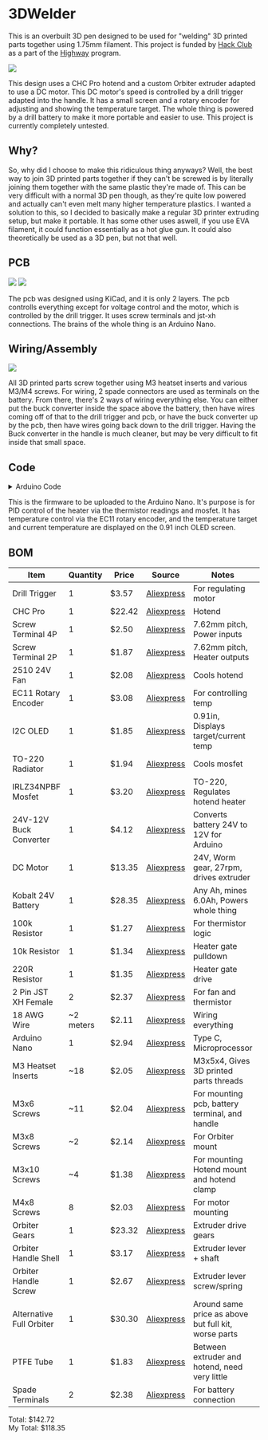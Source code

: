 # 3DWelder
This is an overbuilt 3D pen designed to be used for "welding" 3D printed parts together using 1.75mm filament. This project is funded by [Hack Club](https://hackclub.com/) as a part of the [Highway](https://highway.hackclub.com/) program.

<img src="https://github.com/destroyer796/3DWelder/blob/main/Images/3DWelderRender.png">

This design uses a CHC Pro hotend and a custom Orbiter extruder adapted to use a DC motor. This DC motor's speed is controlled by a drill trigger adapted into the handle. It has a small screen and a rotary encoder for adjusting and showing the temperature target. The whole thing is powered by a drill battery to make it more portable and easier to use. This project is currently completely untested.

## Why?
So, why did I choose to make this ridiculous thing anyways? Well, the best way to join 3D printed parts together if they can't be screwed is by literally joining them together with the same plastic they're made of. This can be very difficult with a normal 3D pen though, as they're quite low powered and actually can't even melt many higher temperature plastics. I wanted a solution to this, so I decided to basically make a regular 3D printer extruding setup, but make it portable. It has some other uses aswell, if you use EVA filament, it could function essentially as a hot glue gun. It could also theoretically be used as a 3D pen, but not that well.

## PCB
<img src="https://github.com/destroyer796/3DWelder/blob/main/Images/3DWelderSchematic.PNG">
<img src="https://github.com/destroyer796/3DWelder/blob/main/Images/3DWelderPCB.PNG">

The pcb was designed using KiCad, and it is only 2 layers. The pcb controlls everything except for voltage control and the motor, which is controlled by the drill trigger. It uses screw terminals and jst-xh connections. The brains of the whole thing is an Arduino Nano.

## Wiring/Assembly
<img src="https://github.com/destroyer796/3DWelder/blob/main/Images/7-183DGunDiagram.png">

All 3D printed parts screw together using M3 heatset inserts and various M3/M4 screws. For wiring, 2 spade connectors are used as terminals on the battery. From there, there's 2 ways of wiring everything else. You can either put the buck converter inside the space above the battery, then have wires coming off of that to the drill trigger and pcb, or have the buck converter up by the pcb, then have wires going back down to the drill trigger. Having the Buck converter in the handle is much cleaner, but may be very difficult to fit inside that small space.

## Code
<details>
  <summary>
    Arduino Code
  </summary>
  
  ~~~
  #include <PID_v1.h>
  #include <Adafruit_SSD1306.h>
  #include <Adafruit_GFX.h>
  #include <Wire.h>
  
  //Defines screen width/height
  #define SCREEN_WIDTH 128
  #define SCREEN_HEIGHT 32
  
  //Not using a reset pin
  #define OLED_RESET -1
  
  //Creates a display named display, gives it parameters
  Adafruit_SSD1306 display(SCREEN_WIDTH, SCREEN_HEIGHT, &Wire, OLED_RESET);
  
  // EC11 code
  const int EC11PinA = 8;
  const int EC11PinB = 7;
  volatile in encoderPos = 0;
  in lastEncoded = 0;
  
  /* -----------  USER SETTINGS  ----------- */
  const int   thermistorPin   = A0;
  const int   heaterPin       = 6;     // PWM pin
  const int   statusLedPin    = 13;    // Built‑in LED on most Arduinos
  const float R_FIXED         = 100000.0;   // 100 kΩ divider resistor
  
  // Steinhart–Hart coefficients for Semitec 104GT‑2 / 104NT
  const float A = 1.009249522e-3;
  const float B = 2.378405444e-4;
  const float C = 2.019202697e-7;
  
  // PID tuning
  double Kp = 4.0, Ki = 0.3, Kd = 12.0;
  
  /* Temperature targets */
  double setpointC   = 60.0;   // Desired temperature
  const double MAX_TEMP_C      = 300.0;   // Hard safety limit
  const double MIN_VALID_VOLT  = 0.10;   // Thermistor‑open detection
  
  /* -----------  GLOBALS  ----------- */
  double inputC, outputPWM;          // For PID library
  PID myPID(&inputC, &outputPWM, &setpointC, Kp, Ki, Kd, DIRECT);
  
  enum FaultState { OK, OVER_TEMPERATURE, SENSOR_ERROR };
  FaultState fault = OK;
  
  /* Timing helpers */
  unsigned long lastBlink   = 0;
  bool          ledState    = false;
  
  void setup() {
    //Start I2C
    Wire.begin();
  
    // Initializes display using I2C address 0x3C, if it fails it prints error message
    // Switchcapvcc thing tells it that display has internal voltage regulator
    if (!display.begin(SSD1306_SWITCHCAPVCC, 0x3C)) {
      Serial.begin(9600);
      Serial.println(F("SSD1306 allocation failed"));
      for (;;);
    }
  
    //Display test commands
    display.clearDisplay(); // Clears display
    display.setTextSize(1); // Sets text size, 1 = 6/8 pixels, 5/7 without spacing, 2 = 2x, 3 = 3x
    display.setTextColor(SSD1306_WHITE); // Set white text
    display.setCursor(0,0); // Sets cursor to top-left
    display.println(F("Hello SH-S091!")); // Print message to display buffer
    display.display(); // Push everything in buffer to scren
    // display.setFont(), allows you to change fonts, need to install them
    // display.fillRect(x, y, width, height, SSD1306_BLACK) draws a black rect, way to clear part of screen
  
    //EC11 Code
    pinMode(EC11PinA, INPUT_PULLUP);
    pinMode(EC11PinB, INPUT_PULLUP);
    attachInterrupt(digitalPinToInterrupt(EC11PinA), updateEncoder, CHANGE);
    attachInterrupt(digitalPinToInterrupt(EC11PinB), updateEncoder, CHANGE);
  
  
    pinMode(heaterPin,   OUTPUT);
    pinMode(statusLedPin, OUTPUT);
    Serial.begin(9600);
  
    myPID.SetOutputLimits(0, 255);
    myPID.SetSampleTime(250);          // 4 Hz PID updates
    myPID.SetMode(AUTOMATIC);
  }
  
  void loop() {
    //EC11 Code
    static int lastPos = 0;
    if (encoderPos != lastPos) {
      Serial.print("Value: ");
      Serial.println(encoderPos);
  
      display.fillRect(0, 0, 64, 32, SSD1306_BLACK);
      display.setTextSize(1);
      display.setTextColor(SSD1306_WHITE);
      display.setCursor(0,0);
      display.println(F(encoderPos));
      display.display
  
      lastPos = encoderPos;
    }
  
  
    /* ---------- Read thermistor ---------- */
    int   adc = analogRead(thermistorPin);
    float v   = adc * 5.0 / 1023.0;
  
    /* Sensor fault check */
    if (v < MIN_VALID_VOLT)  fault = SENSOR_ERROR;
  
    /* Convert to °C if no sensor fault */
    if (fault == OK) {
      double R = R_FIXED * (5.0 / v - 1.0);
      double lnR = log(R);
      double tempK = 1.0 / (A + B*lnR + C*lnR*lnR*lnR);
      inputC = tempK - 273.15;
  
      /* Over‑temperature check */
      if (inputC >= MAX_TEMP_C) fault = OVER_TEMPERATURE;
    }
  
    /* ---------- Safety Handling ---------- */
    if (fault != OK) {
      myPID.SetMode(MANUAL);       // Freeze PID
      outputPWM = 0;               // Heater OFF
      analogWrite(heaterPin, 0);
    } else {
      myPID.Compute();             // Let PID calculate outputPWM
      analogWrite(heaterPin, (int)outputPWM);
    }
  
    /* ---------- Status LED ----------
       • ON  …… actively heating (PWM > 0)
       • Slow blink …… at set‑point (PID output ~0)
       • Fast blink …… fault
    ---------------------------------- */
    unsigned long now = millis();
    unsigned long blinkPeriod =
        (fault != OK)          ? 150 :        // fast blink on fault
        (outputPWM < 2)        ? 800 :        // slow blink at set‑point
                                 0;           // solid ON while heating
  
    if (blinkPeriod == 0) {
      digitalWrite(statusLedPin, HIGH);
    } else if (now - lastBlink >= blinkPeriod) {
      ledState = !ledState;
      digitalWrite(statusLedPin, ledState);
      lastBlink = now;
    }
  
    /* ---------- Serial Monitor ---------- */
    Serial.print("Temp: ");
    Serial.print((fault == OK) ? inputC : NAN);
    Serial.print(" °C | PWM: ");
    Serial.print(outputPWM);
    Serial.print(" | Fault: ");
    Serial.println(
        (fault == OK) ? "None" :
        (fault == OVER_TEMPERATURE) ? "Over-Temp" : "Sensor Error");
  
  
    // Shows temp on display
    display.fillRect(64, 0, 64, 32, SSD1306_BLACK);
    display.setTextSize(1);
    display.setTextColor(SSD1306_WHITE);
    display.setCursor(64,0);
    display.println(F(inputC));
    display.display
  }
  
  //EC11 code, runs everytime a change in position is detected
  void updateEncoder() {
    int MSB = digitalREad(EC11PinA);
    int LSB = digitalRead(EC11PinB);
  
    int encoded = (MSB << 1) | LSB;
    int sum = (lastEncocded << 2) | encoded;
  
    //Clockwise
    if (sum == 0b1101 || sum == 0b0100 || sum == 0b0010 || sum == 0b1011) {
      encoderPos += 5;
    }
    //Counter-Clockwise
    if (sum == 0b1110 || sum == 0b0111 || sum == 0b0001 || sum == 0b1000) {
      encoderPos -= 5;
    }
  
    lastEncoded = encoded
  }
  ~~~

</details>

This is the firmware to be uploaded to the Arduino Nano. It's purpose is for PID control of the heater via the thermistor readings and mosfet. It has temperature control via the EC11 rotary encoder, and the temperature target and current temperature are displayed on the 0.91 inch OLED screen.

## BOM

| Item | Quantity | Price | Source | Notes | Owned/Buying |
|--------|--------|--------|--------|--------|--------|
| Drill Trigger | 1 | $3.57 | [Aliexpress](https://www.aliexpress.com/item/3256806562336203.html?spm=a2g0o.cart.0.0.755738danhf7AI&mp=1&pdp_npi=5%40dis%21USD%21USD%209.39%21USD%203.57%21%21USD%203.57%21%21%21%402103146c17528271550647744ef8ea%2112000038176249576%21ct%21US%212965353747%21%211%210&_gl=1*1qs30jx*_gcl_aw*R0NMLjE3NTE4NDcxMzYuQ2owS0NRand2YWpEQmhDTkFSSXNBRUUyOVdvb1JYN0FnSzczYmNCVXN5VHRNRGlUUjV4QXJ0RzRDSVl6Tmx5ZEZ2alByYWdRQjczVklkSWFBc3FnRUFMd193Y0I.*_gcl_dc*R0NMLjE3NTE4NDcxMzYuQ2owS0NRand2YWpEQmhDTkFSSXNBRUUyOVdvb1JYN0FnSzczYmNCVXN5VHRNRGlUUjV4QXJ0RzRDSVl6Tmx5ZEZ2alByYWdRQjczVklkSWFBc3FnRUFMd193Y0I.*_gcl_au*MTM0OTQyNjgzMy4xNzUwMTkyNzY4*_ga*MjcyMzA3OTUzLjE3NTI4MjM0NjE.*_ga_VED1YSGNC7*czE3NTI4MjM0NjEkbzEkZzEkdDE3NTI4MjcwNjAkajU5JGwwJGgw) | For regulating motor | Buying |
| CHC Pro | 1 | $22.42 | [Aliexpress](https://www.aliexpress.com/item/3256806914810913.html?spm=a2g0o.cart.0.0.755738daw2eCeF&mp=1&pdp_npi=5%40dis%21USD%21USD%2049.83%21USD%2022.42%21%21USD%2022.42%21%21%21%402101e07217528229181472693e61f9%2112000045551090949%21ct%21US%212965353747%21%211%210&_gl=1*1s341fi*_gcl_aw*R0NMLjE3NTE4NDcxMzYuQ2owS0NRand2YWpEQmhDTkFSSXNBRUUyOVdvb1JYN0FnSzczYmNCVXN5VHRNRGlUUjV4QXJ0RzRDSVl6Tmx5ZEZ2alByYWdRQjczVklkSWFBc3FnRUFMd193Y0I.*_gcl_dc*R0NMLjE3NTE4NDcxMzYuQ2owS0NRand2YWpEQmhDTkFSSXNBRUUyOVdvb1JYN0FnSzczYmNCVXN5VHRNRGlUUjV4QXJ0RzRDSVl6Tmx5ZEZ2alByYWdRQjczVklkSWFBc3FnRUFMd193Y0I.*_gcl_au*MTM0OTQyNjgzMy4xNzUwMTkyNzY4*_ga*MjcyMzA3OTUzLjE3NTI4MjM0NjE.*_ga_VED1YSGNC7*czE3NTI4MjM0NjEkbzEkZzEkdDE3NTI4MjM1OTkkajIwJGwwJGgw) | Hotend | Buying |
| Screw Terminal 4P | 1 | $2.50 | [Aliexpress](https://www.aliexpress.com/item/3256807282935438.html?spm=a2g0o.cart.0.0.755738danhf7AI&mp=1&pdp_npi=5%40dis%21USD%21USD%202.59%21USD%202.50%21%21USD%202.50%21%21%21%402103146c17528271550647744ef8ea%2112000040883353771%21ct%21US%212965353747%21%211%210&_gl=1*1qs30jx*_gcl_aw*R0NMLjE3NTE4NDcxMzYuQ2owS0NRand2YWpEQmhDTkFSSXNBRUUyOVdvb1JYN0FnSzczYmNCVXN5VHRNRGlUUjV4QXJ0RzRDSVl6Tmx5ZEZ2alByYWdRQjczVklkSWFBc3FnRUFMd193Y0I.*_gcl_dc*R0NMLjE3NTE4NDcxMzYuQ2owS0NRand2YWpEQmhDTkFSSXNBRUUyOVdvb1JYN0FnSzczYmNCVXN5VHRNRGlUUjV4QXJ0RzRDSVl6Tmx5ZEZ2alByYWdRQjczVklkSWFBc3FnRUFMd193Y0I.*_gcl_au*MTM0OTQyNjgzMy4xNzUwMTkyNzY4*_ga*MjcyMzA3OTUzLjE3NTI4MjM0NjE.*_ga_VED1YSGNC7*czE3NTI4MjM0NjEkbzEkZzEkdDE3NTI4MjcwNjAkajU5JGwwJGgw) | 7.62mm pitch, Power inputs | Buying |
| Screw Terminal 2P | 1 | $1.87 | [Aliexpress](https://www.aliexpress.com/item/3256807282935438.html?spm=a2g0o.cart.0.0.755738danhf7AI&mp=1&pdp_npi=5%40dis%21USD%21USD%201.94%21USD%201.87%21%21USD%201.87%21%21%21%402103146c17528271550647744ef8ea%2112000040883353769%21ct%21US%212965353747%21%211%210&_gl=1*1qs30jx*_gcl_aw*R0NMLjE3NTE4NDcxMzYuQ2owS0NRand2YWpEQmhDTkFSSXNBRUUyOVdvb1JYN0FnSzczYmNCVXN5VHRNRGlUUjV4QXJ0RzRDSVl6Tmx5ZEZ2alByYWdRQjczVklkSWFBc3FnRUFMd193Y0I.*_gcl_dc*R0NMLjE3NTE4NDcxMzYuQ2owS0NRand2YWpEQmhDTkFSSXNBRUUyOVdvb1JYN0FnSzczYmNCVXN5VHRNRGlUUjV4QXJ0RzRDSVl6Tmx5ZEZ2alByYWdRQjczVklkSWFBc3FnRUFMd193Y0I.*_gcl_au*MTM0OTQyNjgzMy4xNzUwMTkyNzY4*_ga*MjcyMzA3OTUzLjE3NTI4MjM0NjE.*_ga_VED1YSGNC7*czE3NTI4MjM0NjEkbzEkZzEkdDE3NTI4MjcwNjAkajU5JGwwJGgw) | 7.62mm pitch, Heater outputs | Buying |
| 2510 24V Fan | 1 | $2.08 | [Aliexpress](https://www.aliexpress.com/item/3256807251337149.html?spm=a2g0o.cart.0.0.755738danhf7AI&mp=1&pdp_npi=5%40dis%21USD%21USD%202.18%21USD%202.08%21%21USD%202.08%21%21%21%402103146c17528271550647744ef8ea%2112000040754390185%21ct%21US%212965353747%21%211%210&_gl=1*1qs30jx*_gcl_aw*R0NMLjE3NTE4NDcxMzYuQ2owS0NRand2YWpEQmhDTkFSSXNBRUUyOVdvb1JYN0FnSzczYmNCVXN5VHRNRGlUUjV4QXJ0RzRDSVl6Tmx5ZEZ2alByYWdRQjczVklkSWFBc3FnRUFMd193Y0I.*_gcl_dc*R0NMLjE3NTE4NDcxMzYuQ2owS0NRand2YWpEQmhDTkFSSXNBRUUyOVdvb1JYN0FnSzczYmNCVXN5VHRNRGlUUjV4QXJ0RzRDSVl6Tmx5ZEZ2alByYWdRQjczVklkSWFBc3FnRUFMd193Y0I.*_gcl_au*MTM0OTQyNjgzMy4xNzUwMTkyNzY4*_ga*MjcyMzA3OTUzLjE3NTI4MjM0NjE.*_ga_VED1YSGNC7*czE3NTI4MjM0NjEkbzEkZzEkdDE3NTI4MjcwNjAkajU5JGwwJGgw) | Cools hotend | Owned |
| EC11 Rotary Encoder | 1 | $3.08 | [Aliexpress](https://www.aliexpress.com/item/3256805796819763.html?spm=a2g0o.cart.0.0.755738danhf7AI&mp=1&pdp_npi=5%40dis%21USD%21USD%203.08%21USD%203.08%21%21USD%203.08%21%21%21%402103146c17528271550647744ef8ea%2112000035172713579%21ct%21US%212965353747%21%211%210&_gl=1*1gfgklc*_gcl_aw*R0NMLjE3NTE4NDcxMzYuQ2owS0NRand2YWpEQmhDTkFSSXNBRUUyOVdvb1JYN0FnSzczYmNCVXN5VHRNRGlUUjV4QXJ0RzRDSVl6Tmx5ZEZ2alByYWdRQjczVklkSWFBc3FnRUFMd193Y0I.*_gcl_dc*R0NMLjE3NTE4NDcxMzYuQ2owS0NRand2YWpEQmhDTkFSSXNBRUUyOVdvb1JYN0FnSzczYmNCVXN5VHRNRGlUUjV4QXJ0RzRDSVl6Tmx5ZEZ2alByYWdRQjczVklkSWFBc3FnRUFMd193Y0I.*_gcl_au*MTM0OTQyNjgzMy4xNzUwMTkyNzY4*_ga*MjcyMzA3OTUzLjE3NTI4MjM0NjE.*_ga_VED1YSGNC7*czE3NTI4MjM0NjEkbzEkZzEkdDE3NTI4MjcwNjAkajU5JGwwJGgw) | For controlling temp | Buying |
| I2C OLED | 1 | $1.85 | [Aliexpress](https://www.aliexpress.com/item/3256806179530924.html?spm=a2g0o.cart.0.0.755738danhf7AI&mp=1&pdp_npi=5%40dis%21USD%21USD%204.03%21USD%201.85%21%21USD%201.85%21%21%21%402103146c17528271550647744ef8ea%2112000036911966887%21ct%21US%212965353747%21%211%210&_gl=1*1gfgklc*_gcl_aw*R0NMLjE3NTE4NDcxMzYuQ2owS0NRand2YWpEQmhDTkFSSXNBRUUyOVdvb1JYN0FnSzczYmNCVXN5VHRNRGlUUjV4QXJ0RzRDSVl6Tmx5ZEZ2alByYWdRQjczVklkSWFBc3FnRUFMd193Y0I.*_gcl_dc*R0NMLjE3NTE4NDcxMzYuQ2owS0NRand2YWpEQmhDTkFSSXNBRUUyOVdvb1JYN0FnSzczYmNCVXN5VHRNRGlUUjV4QXJ0RzRDSVl6Tmx5ZEZ2alByYWdRQjczVklkSWFBc3FnRUFMd193Y0I.*_gcl_au*MTM0OTQyNjgzMy4xNzUwMTkyNzY4*_ga*MjcyMzA3OTUzLjE3NTI4MjM0NjE.*_ga_VED1YSGNC7*czE3NTI4MjM0NjEkbzEkZzEkdDE3NTI4MjcwNjAkajU5JGwwJGgw) | 0.91in, Displays target/current temp | Buying |
| TO-220 Radiator | 1 | $1.94 | [Aliexpress](https://www.aliexpress.com/item/2255800003999447.html?spm=a2g0o.cart.0.0.755738danhf7AI&mp=1&pdp_npi=5%40dis%21USD%21USD%202.01%21USD%201.94%21%21USD%201.94%21%21%21%402103146c17528271550647744ef8ea%2110000000710306628%21ct%21US%212965353747%21%211%210&_gl=1*1gfgklc*_gcl_aw*R0NMLjE3NTE4NDcxMzYuQ2owS0NRand2YWpEQmhDTkFSSXNBRUUyOVdvb1JYN0FnSzczYmNCVXN5VHRNRGlUUjV4QXJ0RzRDSVl6Tmx5ZEZ2alByYWdRQjczVklkSWFBc3FnRUFMd193Y0I.*_gcl_dc*R0NMLjE3NTE4NDcxMzYuQ2owS0NRand2YWpEQmhDTkFSSXNBRUUyOVdvb1JYN0FnSzczYmNCVXN5VHRNRGlUUjV4QXJ0RzRDSVl6Tmx5ZEZ2alByYWdRQjczVklkSWFBc3FnRUFMd193Y0I.*_gcl_au*MTM0OTQyNjgzMy4xNzUwMTkyNzY4*_ga*MjcyMzA3OTUzLjE3NTI4MjM0NjE.*_ga_VED1YSGNC7*czE3NTI4MjM0NjEkbzEkZzEkdDE3NTI4MjcwNjAkajU5JGwwJGgw) | Cools mosfet | Buying |
| IRLZ34NPBF Mosfet | 1 | $3.20 | [Aliexpress](https://www.aliexpress.com/item/3256808552158121.html?spm=a2g0o.cart.0.0.755738danhf7AI&mp=1&pdp_npi=5%40dis%21USD%21USD%206.97%21USD%203.20%21%21USD%203.20%21%21%21%402103146c17528271550647744ef8ea%2112000046468959878%21ct%21US%212965353747%21%211%210&_gl=1*1gfgklc*_gcl_aw*R0NMLjE3NTE4NDcxMzYuQ2owS0NRand2YWpEQmhDTkFSSXNBRUUyOVdvb1JYN0FnSzczYmNCVXN5VHRNRGlUUjV4QXJ0RzRDSVl6Tmx5ZEZ2alByYWdRQjczVklkSWFBc3FnRUFMd193Y0I.*_gcl_dc*R0NMLjE3NTE4NDcxMzYuQ2owS0NRand2YWpEQmhDTkFSSXNBRUUyOVdvb1JYN0FnSzczYmNCVXN5VHRNRGlUUjV4QXJ0RzRDSVl6Tmx5ZEZ2alByYWdRQjczVklkSWFBc3FnRUFMd193Y0I.*_gcl_au*MTM0OTQyNjgzMy4xNzUwMTkyNzY4*_ga*MjcyMzA3OTUzLjE3NTI4MjM0NjE.*_ga_VED1YSGNC7*czE3NTI4MjM0NjEkbzEkZzEkdDE3NTI4MjcwNjAkajU5JGwwJGgw) | TO-220, Regulates hotend heater | Buying |
| 24V-12V Buck Converter | 1 | $4.12 | [Aliexpress](https://www.aliexpress.com/item/3256805319593185.html?spm=a2g0o.cart.0.0.755738danhf7AI&mp=1&pdp_npi=5%40dis%21USD%21USD%204.12%21USD%204.12%21%21USD%204.12%21%21%21%402103146c17528271550647744ef8ea%2112000033343621926%21ct%21US%212965353747%21%211%210&_gl=1*1gfgklc*_gcl_aw*R0NMLjE3NTE4NDcxMzYuQ2owS0NRand2YWpEQmhDTkFSSXNBRUUyOVdvb1JYN0FnSzczYmNCVXN5VHRNRGlUUjV4QXJ0RzRDSVl6Tmx5ZEZ2alByYWdRQjczVklkSWFBc3FnRUFMd193Y0I.*_gcl_dc*R0NMLjE3NTE4NDcxMzYuQ2owS0NRand2YWpEQmhDTkFSSXNBRUUyOVdvb1JYN0FnSzczYmNCVXN5VHRNRGlUUjV4QXJ0RzRDSVl6Tmx5ZEZ2alByYWdRQjczVklkSWFBc3FnRUFMd193Y0I.*_gcl_au*MTM0OTQyNjgzMy4xNzUwMTkyNzY4*_ga*MjcyMzA3OTUzLjE3NTI4MjM0NjE.*_ga_VED1YSGNC7*czE3NTI4MjM0NjEkbzEkZzEkdDE3NTI4MjcwNjAkajU5JGwwJGgw) | Converts battery 24V to 12V for Arduino | Buying |
| DC Motor | 1 | $13.35 | [Aliexpress](https://www.aliexpress.com/item/3256807142640791.html?spm=a2g0o.cart.0.0.755738danhf7AI&mp=1&pdp_npi=5%40dis%21USD%21USD%2029.02%21USD%2013.35%21%21USD%2013.35%21%21%21%402103146c17528271595267798ef8ea%2112000040287640067%21ct%21US%212965353747%21%211%210&_gl=1*1djn14*_gcl_aw*R0NMLjE3NTE4NDcxMzYuQ2owS0NRand2YWpEQmhDTkFSSXNBRUUyOVdvb1JYN0FnSzczYmNCVXN5VHRNRGlUUjV4QXJ0RzRDSVl6Tmx5ZEZ2alByYWdRQjczVklkSWFBc3FnRUFMd193Y0I.*_gcl_dc*R0NMLjE3NTE4NDcxMzYuQ2owS0NRand2YWpEQmhDTkFSSXNBRUUyOVdvb1JYN0FnSzczYmNCVXN5VHRNRGlUUjV4QXJ0RzRDSVl6Tmx5ZEZ2alByYWdRQjczVklkSWFBc3FnRUFMd193Y0I.*_gcl_au*MTM0OTQyNjgzMy4xNzUwMTkyNzY4*_ga*MjcyMzA3OTUzLjE3NTI4MjM0NjE.*_ga_VED1YSGNC7*czE3NTI4MjM0NjEkbzEkZzEkdDE3NTI4MjcwNjAkajU5JGwwJGgw) | 24V, Worm gear, 27rpm, drives extruder | Buying |
| Kobalt 24V Battery | 1 | $28.35 | [Aliexpress](https://www.aliexpress.com/item/3256808341351094.html?spm=a2g0o.cart.0.0.755738danhf7AI&mp=1&pdp_npi=5%40dis%21USD%21USD%2098.74%21USD%2028.35%21%21USD%2028.35%21%21%21%402103146c17528271595267798ef8ea%2112000045570945299%21ct%21US%212965353747%21%211%210&_gl=1*1djn14*_gcl_aw*R0NMLjE3NTE4NDcxMzYuQ2owS0NRand2YWpEQmhDTkFSSXNBRUUyOVdvb1JYN0FnSzczYmNCVXN5VHRNRGlUUjV4QXJ0RzRDSVl6Tmx5ZEZ2alByYWdRQjczVklkSWFBc3FnRUFMd193Y0I.*_gcl_dc*R0NMLjE3NTE4NDcxMzYuQ2owS0NRand2YWpEQmhDTkFSSXNBRUUyOVdvb1JYN0FnSzczYmNCVXN5VHRNRGlUUjV4QXJ0RzRDSVl6Tmx5ZEZ2alByYWdRQjczVklkSWFBc3FnRUFMd193Y0I.*_gcl_au*MTM0OTQyNjgzMy4xNzUwMTkyNzY4*_ga*MjcyMzA3OTUzLjE3NTI4MjM0NjE.*_ga_VED1YSGNC7*czE3NTI4MjM0NjEkbzEkZzEkdDE3NTI4MjcwNjAkajU5JGwwJGgw) | Any Ah, mines 6.0Ah, Powers whole thing | Buying |
| 100k Resistor | 1 | $1.27 | [Aliexpress](https://www.aliexpress.us/item/3256805491339263.html?spm=a2g0o.productlist.main.2.5acb113dWCWHEi&algo_pvid=d885d319-e63c-46cb-9890-1f3fe4b1ec6b&algo_exp_id=d885d319-e63c-46cb-9890-1f3fe4b1ec6b-1&pdp_ext_f=%7B%22order%22%3A%221339%22%2C%22eval%22%3A%221%22%7D&pdp_npi=4%40dis%21USD%211.88%211.26%21%21%2113.46%219.02%21%402103247917528275691891949e5c61%2112000033982954181%21sea%21US%212965353747%21X&curPageLogUid=0ChrWbtCVhkG&utparam-url=scene%3Asearch%7Cquery_from%3A) | For thermistor logic | Owned |
| 10k Resistor | 1 | $1.34 | [Aliexpress](https://www.aliexpress.us/item/3256805491339263.html?spm=a2g0o.productlist.main.2.5acb113dWCWHEi&algo_pvid=d885d319-e63c-46cb-9890-1f3fe4b1ec6b&algo_exp_id=d885d319-e63c-46cb-9890-1f3fe4b1ec6b-1&pdp_ext_f=%7B%22order%22%3A%221339%22%2C%22eval%22%3A%221%22%7D&pdp_npi=4%40dis%21USD%211.88%211.26%21%21%2113.46%219.02%21%402103247917528275691891949e5c61%2112000033982954181%21sea%21US%212965353747%21X&curPageLogUid=0ChrWbtCVhkG&utparam-url=scene%3Asearch%7Cquery_from%3A) | Heater gate pulldown | Owned |
| 220R Resistor | 1 | $1.35 | [Aliexpress](https://www.aliexpress.us/item/3256805491339263.html?spm=a2g0o.productlist.main.2.5acb113dWCWHEi&algo_pvid=d885d319-e63c-46cb-9890-1f3fe4b1ec6b&algo_exp_id=d885d319-e63c-46cb-9890-1f3fe4b1ec6b-1&pdp_ext_f=%7B%22order%22%3A%221339%22%2C%22eval%22%3A%221%22%7D&pdp_npi=4%40dis%21USD%211.88%211.26%21%21%2113.46%219.02%21%402103247917528275691891949e5c61%2112000033982954181%21sea%21US%212965353747%21X&curPageLogUid=0ChrWbtCVhkG&utparam-url=scene%3Asearch%7Cquery_from%3A) | Heater gate drive | Owned |
| 2 Pin JST XH Female | 2 | $2.37 | [Aliexpress](https://www.aliexpress.com/item/3256803235887618.html?spm=a2g0o.cart.0.0.755738danhf7AI&mp=1&pdp_npi=5%40dis%21USD%21USD%202.49%21USD%202.37%21%21USD%202.37%21%21%21%402103146c17528270600956401ef8ea%2112000025716082487%21ct%21US%212965353747%21%211%210&_gl=1*1djn14*_gcl_aw*R0NMLjE3NTE4NDcxMzYuQ2owS0NRand2YWpEQmhDTkFSSXNBRUUyOVdvb1JYN0FnSzczYmNCVXN5VHRNRGlUUjV4QXJ0RzRDSVl6Tmx5ZEZ2alByYWdRQjczVklkSWFBc3FnRUFMd193Y0I.*_gcl_dc*R0NMLjE3NTE4NDcxMzYuQ2owS0NRand2YWpEQmhDTkFSSXNBRUUyOVdvb1JYN0FnSzczYmNCVXN5VHRNRGlUUjV4QXJ0RzRDSVl6Tmx5ZEZ2alByYWdRQjczVklkSWFBc3FnRUFMd193Y0I.*_gcl_au*MTM0OTQyNjgzMy4xNzUwMTkyNzY4*_ga*MjcyMzA3OTUzLjE3NTI4MjM0NjE.*_ga_VED1YSGNC7*czE3NTI4MjM0NjEkbzEkZzEkdDE3NTI4MjcwNjAkajU5JGwwJGgw) | For fan and thermistor | Owned |
| 18 AWG Wire | ~2 meters | $2.11 | [Aliexpress](https://www.aliexpress.com/item/3256806379805687.html?spm=a2g0o.cart.0.0.755738danhf7AI&mp=1&pdp_npi=5%40dis%21USD%21USD%202.20%21USD%202.11%21%21USD%202.11%21%21%21%402103146c17528270600956401ef8ea%2112000037691464120%21ct%21US%212965353747%21%211%210&_gl=1*1djn14*_gcl_aw*R0NMLjE3NTE4NDcxMzYuQ2owS0NRand2YWpEQmhDTkFSSXNBRUUyOVdvb1JYN0FnSzczYmNCVXN5VHRNRGlUUjV4QXJ0RzRDSVl6Tmx5ZEZ2alByYWdRQjczVklkSWFBc3FnRUFMd193Y0I.*_gcl_dc*R0NMLjE3NTE4NDcxMzYuQ2owS0NRand2YWpEQmhDTkFSSXNBRUUyOVdvb1JYN0FnSzczYmNCVXN5VHRNRGlUUjV4QXJ0RzRDSVl6Tmx5ZEZ2alByYWdRQjczVklkSWFBc3FnRUFMd193Y0I.*_gcl_au*MTM0OTQyNjgzMy4xNzUwMTkyNzY4*_ga*MjcyMzA3OTUzLjE3NTI4MjM0NjE.*_ga_VED1YSGNC7*czE3NTI4MjM0NjEkbzEkZzEkdDE3NTI4MjcwNjAkajU5JGwwJGgw) | Wiring everything | Owned |
| Arduino Nano | 1 | $2.94 | [Aliexpress](https://www.aliexpress.com/item/3256806587205161.html?spm=a2g0o.cart.0.0.755738danhf7AI&mp=1&pdp_npi=5%40dis%21USD%21USD%202.94%21USD%202.94%21%21USD%202.94%21%21%21%402103146c17528270600956401ef8ea%2112000038256018925%21ct%21US%212965353747%21%211%210&_gl=1*6iw3e9*_gcl_aw*R0NMLjE3NTE4NDcxMzYuQ2owS0NRand2YWpEQmhDTkFSSXNBRUUyOVdvb1JYN0FnSzczYmNCVXN5VHRNRGlUUjV4QXJ0RzRDSVl6Tmx5ZEZ2alByYWdRQjczVklkSWFBc3FnRUFMd193Y0I.*_gcl_dc*R0NMLjE3NTE4NDcxMzYuQ2owS0NRand2YWpEQmhDTkFSSXNBRUUyOVdvb1JYN0FnSzczYmNCVXN5VHRNRGlUUjV4QXJ0RzRDSVl6Tmx5ZEZ2alByYWdRQjczVklkSWFBc3FnRUFMd193Y0I.*_gcl_au*MTM0OTQyNjgzMy4xNzUwMTkyNzY4*_ga*MjcyMzA3OTUzLjE3NTI4MjM0NjE.*_ga_VED1YSGNC7*czE3NTI4MjM0NjEkbzEkZzEkdDE3NTI4MjcwNjAkajU5JGwwJGgw) | Type C, Microprocessor | Buying |
| M3 Heatset Inserts | ~18 | $2.05 | [Aliexpress](https://www.aliexpress.com/item/3256803396040989.html?spm=a2g0o.cart.0.0.755738danhf7AI&mp=1&pdp_npi=5%40dis%21USD%21USD%202.17%21USD%202.05%21%21USD%202.05%21%21%21%402103146c17528270600956401ef8ea%2112000026370649758%21ct%21US%212965353747%21%211%210&_gl=1*6iw3e9*_gcl_aw*R0NMLjE3NTE4NDcxMzYuQ2owS0NRand2YWpEQmhDTkFSSXNBRUUyOVdvb1JYN0FnSzczYmNCVXN5VHRNRGlUUjV4QXJ0RzRDSVl6Tmx5ZEZ2alByYWdRQjczVklkSWFBc3FnRUFMd193Y0I.*_gcl_dc*R0NMLjE3NTE4NDcxMzYuQ2owS0NRand2YWpEQmhDTkFSSXNBRUUyOVdvb1JYN0FnSzczYmNCVXN5VHRNRGlUUjV4QXJ0RzRDSVl6Tmx5ZEZ2alByYWdRQjczVklkSWFBc3FnRUFMd193Y0I.*_gcl_au*MTM0OTQyNjgzMy4xNzUwMTkyNzY4*_ga*MjcyMzA3OTUzLjE3NTI4MjM0NjE.*_ga_VED1YSGNC7*czE3NTI4MjM0NjEkbzEkZzEkdDE3NTI4MjcwNjAkajU5JGwwJGgw) | M3x5x4, Gives 3D printed parts threads | Owned |
| M3x6 Screws | ~11 | $2.04 | [Aliexpress](https://www.aliexpress.com/item/3256806983352954.html?spm=a2g0o.cart.0.0.755738danhf7AI&mp=1&pdp_npi=5%40dis%21USD%21USD%204.09%21USD%202.04%21%21USD%202.04%21%21%21%402103146c17528270600956401ef8ea%2112000039685363236%21ct%21US%212965353747%21%211%210&_gl=1*6iw3e9*_gcl_aw*R0NMLjE3NTE4NDcxMzYuQ2owS0NRand2YWpEQmhDTkFSSXNBRUUyOVdvb1JYN0FnSzczYmNCVXN5VHRNRGlUUjV4QXJ0RzRDSVl6Tmx5ZEZ2alByYWdRQjczVklkSWFBc3FnRUFMd193Y0I.*_gcl_dc*R0NMLjE3NTE4NDcxMzYuQ2owS0NRand2YWpEQmhDTkFSSXNBRUUyOVdvb1JYN0FnSzczYmNCVXN5VHRNRGlUUjV4QXJ0RzRDSVl6Tmx5ZEZ2alByYWdRQjczVklkSWFBc3FnRUFMd193Y0I.*_gcl_au*MTM0OTQyNjgzMy4xNzUwMTkyNzY4*_ga*MjcyMzA3OTUzLjE3NTI4MjM0NjE.*_ga_VED1YSGNC7*czE3NTI4MjM0NjEkbzEkZzEkdDE3NTI4MjcwNjAkajU5JGwwJGgw) | For mounting pcb, battery terminal, and handle | Owned |
| M3x8 Screws | ~2 | $2.14 | [Aliexpress](https://www.aliexpress.com/item/3256806983352954.html?spm=a2g0o.cart.0.0.755738danhf7AI&mp=1&pdp_npi=5%40dis%21USD%21USD%204.24%21USD%202.12%21%21USD%202.12%21%21%21%402103146c17528270600956401ef8ea%2112000039685363239%21ct%21US%212965353747%21%211%210&_gl=1*6iw3e9*_gcl_aw*R0NMLjE3NTE4NDcxMzYuQ2owS0NRand2YWpEQmhDTkFSSXNBRUUyOVdvb1JYN0FnSzczYmNCVXN5VHRNRGlUUjV4QXJ0RzRDSVl6Tmx5ZEZ2alByYWdRQjczVklkSWFBc3FnRUFMd193Y0I.*_gcl_dc*R0NMLjE3NTE4NDcxMzYuQ2owS0NRand2YWpEQmhDTkFSSXNBRUUyOVdvb1JYN0FnSzczYmNCVXN5VHRNRGlUUjV4QXJ0RzRDSVl6Tmx5ZEZ2alByYWdRQjczVklkSWFBc3FnRUFMd193Y0I.*_gcl_au*MTM0OTQyNjgzMy4xNzUwMTkyNzY4*_ga*MjcyMzA3OTUzLjE3NTI4MjM0NjE.*_ga_VED1YSGNC7*czE3NTI4MjM0NjEkbzEkZzEkdDE3NTI4MjcwNjAkajU5JGwwJGgw) | For Orbiter mount | Owned |
| M3x10 Screws | ~4 | $1.38 | [Aliexpress](https://www.aliexpress.com/item/3256805692722422.html?spm=a2g0o.cart.0.0.755738danhf7AI&mp=1&pdp_npi=5%40dis%21USD%21USD%201.42%21USD%201.38%21%21USD%201.38%21%21%21%402103146c17528270600956401ef8ea%2112000034679037237%21ct%21US%212965353747%21%211%210&_gl=1*6iw3e9*_gcl_aw*R0NMLjE3NTE4NDcxMzYuQ2owS0NRand2YWpEQmhDTkFSSXNBRUUyOVdvb1JYN0FnSzczYmNCVXN5VHRNRGlUUjV4QXJ0RzRDSVl6Tmx5ZEZ2alByYWdRQjczVklkSWFBc3FnRUFMd193Y0I.*_gcl_dc*R0NMLjE3NTE4NDcxMzYuQ2owS0NRand2YWpEQmhDTkFSSXNBRUUyOVdvb1JYN0FnSzczYmNCVXN5VHRNRGlUUjV4QXJ0RzRDSVl6Tmx5ZEZ2alByYWdRQjczVklkSWFBc3FnRUFMd193Y0I.*_gcl_au*MTM0OTQyNjgzMy4xNzUwMTkyNzY4*_ga*MjcyMzA3OTUzLjE3NTI4MjM0NjE.*_ga_VED1YSGNC7*czE3NTI4MjM0NjEkbzEkZzEkdDE3NTI4MjcwNjAkajU5JGwwJGgw) | For mounting Hotend mount and hotend clamp | Owned |
| M4x8 Screws | 8 | $2.03 | [Aliexpress](https://www.aliexpress.com/item/3256806983352954.html?spm=a2g0o.cart.0.0.755738danhf7AI&mp=1&pdp_npi=5%40dis%21USD%21USD%204.05%21USD%202.03%21%21USD%202.03%21%21%21%402103146c17528270600956401ef8ea%2112000049313623910%21ct%21US%212965353747%21%211%210&_gl=1*1cp6qeh*_gcl_aw*R0NMLjE3NTE4NDcxMzYuQ2owS0NRand2YWpEQmhDTkFSSXNBRUUyOVdvb1JYN0FnSzczYmNCVXN5VHRNRGlUUjV4QXJ0RzRDSVl6Tmx5ZEZ2alByYWdRQjczVklkSWFBc3FnRUFMd193Y0I.*_gcl_dc*R0NMLjE3NTE4NDcxMzYuQ2owS0NRand2YWpEQmhDTkFSSXNBRUUyOVdvb1JYN0FnSzczYmNCVXN5VHRNRGlUUjV4QXJ0RzRDSVl6Tmx5ZEZ2alByYWdRQjczVklkSWFBc3FnRUFMd193Y0I.*_gcl_au*MTM0OTQyNjgzMy4xNzUwMTkyNzY4*_ga*MjcyMzA3OTUzLjE3NTI4MjM0NjE.*_ga_VED1YSGNC7*czE3NTI4MjM0NjEkbzEkZzEkdDE3NTI4MjcwNjAkajU5JGwwJGgw) | For motor mounting | Owned |
| Orbiter Gears | 1 | $23.32 | [Aliexpress](https://www.aliexpress.com/item/3256802185372532.html?spm=a2g0o.cart.0.0.755738daqLWaOW&mp=1&pdp_npi=5%40dis%21USD%21USD%2023.32%21USD%2023.32%21%21USD%2023.32%21%21%21%402103146c17528269270114546ef8ea%2112000020383149424%21ct%21US%212965353747%21%211%210&_gl=1*zzjcrw*_gcl_aw*R0NMLjE3NTE4NDcxMzYuQ2owS0NRand2YWpEQmhDTkFSSXNBRUUyOVdvb1JYN0FnSzczYmNCVXN5VHRNRGlUUjV4QXJ0RzRDSVl6Tmx5ZEZ2alByYWdRQjczVklkSWFBc3FnRUFMd193Y0I.*_gcl_dc*R0NMLjE3NTE4NDcxMzYuQ2owS0NRand2YWpEQmhDTkFSSXNBRUUyOVdvb1JYN0FnSzczYmNCVXN5VHRNRGlUUjV4QXJ0RzRDSVl6Tmx5ZEZ2alByYWdRQjczVklkSWFBc3FnRUFMd193Y0I.*_gcl_au*MTM0OTQyNjgzMy4xNzUwMTkyNzY4*_ga*MjcyMzA3OTUzLjE3NTI4MjM0NjE.*_ga_VED1YSGNC7*czE3NTI4MjM0NjEkbzEkZzEkdDE3NTI4MjY4NTgkajU3JGwwJGgw) | Extruder drive gears | Buying |
| Orbiter Handle Shell | 1 | $3.17 | [Aliexpress](https://www.aliexpress.com/item/3256802185372532.html?spm=a2g0o.cart.0.0.755738daqLWaOW&mp=1&pdp_npi=5%40dis%21USD%21USD%203.17%21USD%203.17%21%21USD%203.17%21%21%21%402103146c17528269270114546ef8ea%2112000020383149423%21ct%21US%212965353747%21%211%210&_gl=1*zzjcrw*_gcl_aw*R0NMLjE3NTE4NDcxMzYuQ2owS0NRand2YWpEQmhDTkFSSXNBRUUyOVdvb1JYN0FnSzczYmNCVXN5VHRNRGlUUjV4QXJ0RzRDSVl6Tmx5ZEZ2alByYWdRQjczVklkSWFBc3FnRUFMd193Y0I.*_gcl_dc*R0NMLjE3NTE4NDcxMzYuQ2owS0NRand2YWpEQmhDTkFSSXNBRUUyOVdvb1JYN0FnSzczYmNCVXN5VHRNRGlUUjV4QXJ0RzRDSVl6Tmx5ZEZ2alByYWdRQjczVklkSWFBc3FnRUFMd193Y0I.*_gcl_au*MTM0OTQyNjgzMy4xNzUwMTkyNzY4*_ga*MjcyMzA3OTUzLjE3NTI4MjM0NjE.*_ga_VED1YSGNC7*czE3NTI4MjM0NjEkbzEkZzEkdDE3NTI4MjY4NTgkajU3JGwwJGgw) | Extruder lever + shaft | Buying |
| Orbiter Handle Screw | 1 | $2.67 | [Aliexpress](https://www.aliexpress.com/item/3256802185372532.html?spm=a2g0o.cart.0.0.755738daqLWaOW&mp=1&pdp_npi=5%40dis%21USD%21USD%202.67%21USD%202.67%21%21USD%202.67%21%21%21%402103146c17528269270114546ef8ea%2112000020383149428%21ct%21US%212965353747%21%211%210&_gl=1*zzjcrw*_gcl_aw*R0NMLjE3NTE4NDcxMzYuQ2owS0NRand2YWpEQmhDTkFSSXNBRUUyOVdvb1JYN0FnSzczYmNCVXN5VHRNRGlUUjV4QXJ0RzRDSVl6Tmx5ZEZ2alByYWdRQjczVklkSWFBc3FnRUFMd193Y0I.*_gcl_dc*R0NMLjE3NTE4NDcxMzYuQ2owS0NRand2YWpEQmhDTkFSSXNBRUUyOVdvb1JYN0FnSzczYmNCVXN5VHRNRGlUUjV4QXJ0RzRDSVl6Tmx5ZEZ2alByYWdRQjczVklkSWFBc3FnRUFMd193Y0I.*_gcl_au*MTM0OTQyNjgzMy4xNzUwMTkyNzY4*_ga*MjcyMzA3OTUzLjE3NTI4MjM0NjE.*_ga_VED1YSGNC7*czE3NTI4MjM0NjEkbzEkZzEkdDE3NTI4MjY4NTgkajU3JGwwJGgw) | Extruder lever screw/spring | Buying |
| Alternative Full Orbiter | 1 | $30.30 | [Aliexpress](https://www.aliexpress.us/item/3256803143364574.html?spm=a2g0o.productlist.main.3.32711918kejPC1&algo_pvid=031a119a-d9e4-4ec0-9dbd-65a221c951d0&algo_exp_id=031a119a-d9e4-4ec0-9dbd-65a221c951d0-2&pdp_ext_f=%7B%22order%22%3A%2233%22%2C%22eval%22%3A%221%22%7D&pdp_npi=4%40dis%21USD%2136.80%2130.30%21%21%2136.80%2130.30%21%40210337c117528255697113962ecb0f%2112000028794303599%21sea%21US%212965353747%21X&curPageLogUid=faCfA8m1JzG1&utparam-url=scene%3Asearch%7Cquery_from%3A) | Around same price as above but full kit, worse parts | NOT Buying |
| PTFE Tube | 1 | $1.83 | [Aliexpress](https://www.aliexpress.com/item/3256808595111724.html?spm=a2g0o.cart.0.0.755738daqLWaOW&mp=1&pdp_npi=5%40dis%21USD%21USD%201.90%21USD%201.83%21%21USD%201.83%21%21%21%402103146c17528268578343657ef8ea%2112000046644154648%21ct%21US%212965353747%21%211%210&_gl=1*14pyl8l*_gcl_aw*R0NMLjE3NTE4NDcxMzYuQ2owS0NRand2YWpEQmhDTkFSSXNBRUUyOVdvb1JYN0FnSzczYmNCVXN5VHRNRGlUUjV4QXJ0RzRDSVl6Tmx5ZEZ2alByYWdRQjczVklkSWFBc3FnRUFMd193Y0I.*_gcl_dc*R0NMLjE3NTE4NDcxMzYuQ2owS0NRand2YWpEQmhDTkFSSXNBRUUyOVdvb1JYN0FnSzczYmNCVXN5VHRNRGlUUjV4QXJ0RzRDSVl6Tmx5ZEZ2alByYWdRQjczVklkSWFBc3FnRUFMd193Y0I.*_gcl_au*MTM0OTQyNjgzMy4xNzUwMTkyNzY4*_ga*MjcyMzA3OTUzLjE3NTI4MjM0NjE.*_ga_VED1YSGNC7*czE3NTI4MjM0NjEkbzEkZzEkdDE3NTI4MjY4NTgkajU3JGwwJGgw) | Between extruder and hotend, need very little | Owned |
| Spade Terminals | 2 | $2.38 | [Aliexpress](https://www.aliexpress.com/item/3256802579044914.html?spm=a2g0o.cart.0.0.755738daqLWaOW&mp=1&pdp_npi=5%40dis%21USD%21USD%202.48%21USD%202.38%21%21USD%202.38%21%21%21%402103146c17528268578343657ef8ea%2112000022078614610%21ct%21US%212965353747%21%211%210&_gl=1*14pyl8l*_gcl_aw*R0NMLjE3NTE4NDcxMzYuQ2owS0NRand2YWpEQmhDTkFSSXNBRUUyOVdvb1JYN0FnSzczYmNCVXN5VHRNRGlUUjV4QXJ0RzRDSVl6Tmx5ZEZ2alByYWdRQjczVklkSWFBc3FnRUFMd193Y0I.*_gcl_dc*R0NMLjE3NTE4NDcxMzYuQ2owS0NRand2YWpEQmhDTkFSSXNBRUUyOVdvb1JYN0FnSzczYmNCVXN5VHRNRGlUUjV4QXJ0RzRDSVl6Tmx5ZEZ2alByYWdRQjczVklkSWFBc3FnRUFMd193Y0I.*_gcl_au*MTM0OTQyNjgzMy4xNzUwMTkyNzY4*_ga*MjcyMzA3OTUzLjE3NTI4MjM0NjE.*_ga_VED1YSGNC7*czE3NTI4MjM0NjEkbzEkZzEkdDE3NTI4MjY4NTgkajU3JGwwJGgw) | For battery connection | Owned |

Total: $142.72  <br>
My Total: $118.35
